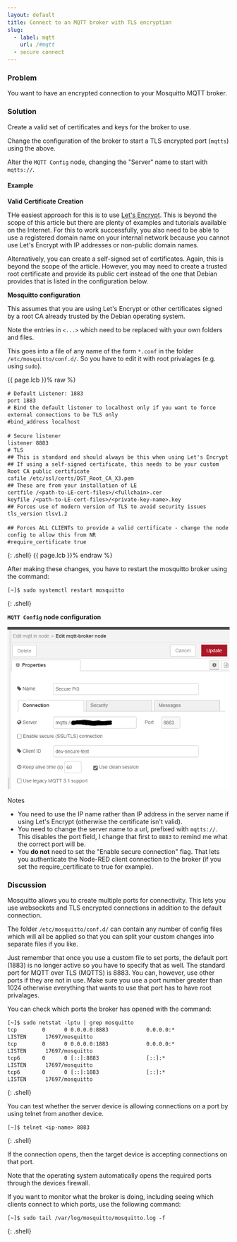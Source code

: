 ```yaml
---
layout: default
title: Connect to an MQTT broker with TLS encryption
slug:
  - label: mqtt
    url: /#mqtt
  - secure connect
---
```


### Problem

You want to have an encrypted connection to your Mosquitto MQTT broker.

### Solution

Create a valid set of certificates and keys for the broker to use.

Change the configuration of the broker to start a TLS encrypted port (`mqtts`) using the above.

Alter the <code class="node">MQTT Config</code> node, changing the "Server" name to start with `mqtts://`.

#### Example

**Valid Certificate Creation**

THe easiest approach for this is to use [Let's Encrypt](https://letsencrypt.org/getting-started/). This is beyond the scope of this article but there are plenty of examples and tutorials available on the Internet. For this to work successfully, you also need to be able to use a registered domain name on your internal network because you cannot use Let's Encrypt with IP addresses or non-public domain names.

Alternatively, you can create a self-signed set of certificates. Again, this is beyond the scope of the article. However, you may need to create a trusted root certificate and provide its public cert instead of the one that Debian provides that is listed in the configuration below.

**Mosquitto configuration**

This assumes that you are using Let's Encrypt or other certificates signed by a root CA already trusted by the Debian operating system.

Note the entries in `<...>` which need to be replaced with your own folders and files.

This goes into a file of any name of the form `*.conf` in the folder `/etc/mosquitto/conf.d/`. So you have to edit it with root privalages (e.g. using `sudo`).

{{ page.lcb }}% raw %}
~~~text
# Default Listener: 1883
port 1883
# Bind the default listener to localhost only if you want to force external connections to be TLS only
#bind_address localhost

# Secure listener
listener 8883
# TLS
## This is standard and should always be this when using Let's Encrypt
## If using a self-signed certificate, this needs to be your custom Root CA public certificate
cafile /etc/ssl/certs/DST_Root_CA_X3.pem
## These are from your installation of LE
certfile /<path-to-LE-cert-files>/<fullchain>.cer
keyfile /<path-to-LE-cert-files>/<private-key-name>.key
## Forces use of modern version of TLS to avoid security issues
tls_version tlsv1.2

## Forces ALL CLIENTs to provide a valid certificate - change the node config to allow this from NR
#require_certificate true
~~~
{: .shell}
{{ page.lcb }}% endraw %}

After making these changes, you have to restart the mosquitto broker using the command:

~~~text
[~]$ sudo systemctl restart mosquitto
~~~
{: .shell}

**<code class="node">MQTT Config</code> node configuration**

![](/images/mqtt/tls-connect-1.png)

Notes

* You need to use the IP name rather than IP address in the server name if using Let's Encrypt (otherwise the certificate isn't valid).
* You need to change the server name to a url, prefixed with `mqtts://`. This disables the port field, I change that first to `8883` to remind me what the correct port will be.
* You **do not** need to set the "Enable secure connection" flag. That lets you authenticate the Node-RED client connection to the broker (if you set the require_certificate to true for example).

### Discussion

Mosquitto allows you to create multiple ports for connectivity. This lets you use websockets and TLS encrypted connections in addition to the default connection.

The folder `/etc/mosquitto/conf.d/` can contain any number of config files which will all be applied so that you can split your custom changes into separate files if you like.

Just remember that once you use a custom file to set ports, the default port (1883) is no longer active so you have to specify that as well. The standard port for MQTT over TLS (MQTTS) is 8883. You can, however, use other ports if they are not in use. Make sure you use a port number greater than 1024 otherwise everything that wants to use that port has to have root privalages.

You can check which ports the broker has opened with the command:

~~~text
[~]$ sudo netstat -lptu | grep mosquitto
tcp        0      0 0.0.0.0:8883            0.0.0.0:*               LISTEN      17697/mosquitto
tcp        0      0 0.0.0.0:1883            0.0.0.0:*               LISTEN      17697/mosquitto
tcp6       0      0 [::]:8883               [::]:*                  LISTEN      17697/mosquitto
tcp6       0      0 [::]:1883               [::]:*                  LISTEN      17697/mosquitto
~~~
{: .shell}

You can test whether the server device is allowing connections on a port by using telnet from another device.

~~~text
[~]$ telnet <ip-name> 8883
~~~
{: .shell}

If the connection opens, then the target device is accepting connections on that port.

Note that the operating system automatically opens the required ports through the devices firewall.

If you want to monitor what the broker is doing, including seeing which clients connect to which ports, use the following command:

~~~text
[~]$ sudo tail /var/log/mosquitto/mosquitto.log -f
~~~
{: .shell}

